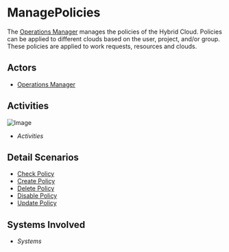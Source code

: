 # ManagePolicies

The [Operations Manager](Actor-OperationsManager) manages the policies of the Hybrid Cloud.
Policies can be applied to different clouds based on the user, project, and/or group.
These policies are applied to work requests, resources and clouds.

## Actors

* [Operations Manager](Actor-OperationsManager)

## Activities

![Image](./UseCases/ManagePolicies/Activities.png)

* _Activities_

## Detail Scenarios

* [Check Policy](Scenario-CheckPolicy)
* [Create Policy](Scenario-CreatePolicy)
* [Delete Policy](Scenario-DeletePolicy)
* [Disable Policy](Scenario-DisablePolicy)
* [Update Policy](Scenario-UpdatePolicy)

## Systems Involved

* _Systems_



